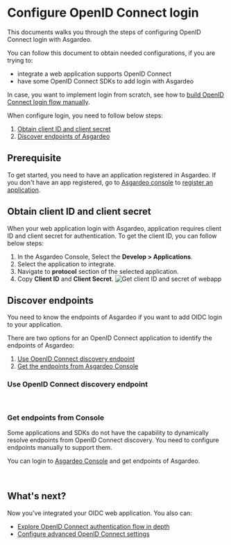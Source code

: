 # Configure OpenID Connect login

This documents walks you through the steps of configuring OpenID Connect login with Asgardeo.

You can follow this document to obtain needed configurations, if you are trying to:
 - integrate a web application supports OpenID Connect <br>
 - have some OpenID Connect SDKs to add login with Asgardeo  <br>

In case, you want to implement login from scratch, see how to <a href = "/guides/applications/integrate-confidential-client">build OpenID Connect login flow manually</a>.

When configure login, you need to follow below steps:
1. [Obtain client ID and client secret](#obtain-client-id-and-client-secret)
2. [Discover endpoints of Asgardeo](#discover-endpoints)

## Prerequisite
To get started, you need to have an application registered in Asgardeo. If you don't have an app registered, go to [Asgardeo console](console.asgardeo.io/) to <a href="../register-app">register an application</a>.

## Obtain client ID and client secret
When your web application login with Asgardeo, application requires client ID and client secret for authentication. To get the client ID, you can follow below steps:
1. In the Asgardeo Console, Select the **Develop > Applications**.
2. Select the application to integrate.
3. Navigate to **protocol** section of the selected application.
4. Copy **Client ID** and **Client Secret**. 
    <img :src="$withBase('/assets/img/guides/applications/get-client-id-and-secret.png')" alt="Get client ID and secret of webapp">

## Discover endpoints
You need to know the endpoints of Asgardeo if you want to add OIDC login to your application. 

There are two options for an OpenID Connect application to identify the endpoints of Asgardeo:
 1. [Use OpenID Connect discovery endpoint](#use-openid-connect-discovery-endpoint)
 2. [Get the endpoints from Asgardeo Console](#get-endpoints-from-console)

### Use OpenID Connect discovery endpoint

 <CommonGuide guide='guides/fragments/manage-app/discover-endpoints/discover-from-discovery-endpoint.md'/>

<br>

### Get endpoints from Console

Some applications and SDKs do not have the capability to dynamically resolve endpoints from  OpenID Connect discovery. You need to configure endpoints manually to support them.

You can login to [Asgardeo Console](https://console.asgardeo.io/) and get endpoints of Asgardeo. 

 <CommonGuide guide='guides/fragments/manage-app/discover-endpoints/discover-oidc-endpoints-from-console.md'/>

<br>

## What's next?
Now you've integrated your OIDC web application. You also can:
- <a href = "/guides/applications/integrate-confidential-client">Explore OpenID Connect authentication flow in depth</a>
- <a href = "/guides/applications/web-app/oidc-settings">Configure advanced OpenID Connect settings</a>
